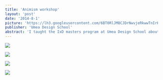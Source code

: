 ```yaml
---
title: 'Animism workshop'
layout: 'post'
date: '2014-8-1'
picture: 'https://lh3.googleusercontent.com/6BT0RlJM8CJDrNwvjeRkwwTnIrHp7SxBQKtANWbGOC1JwLSdUPL1=s603'
publisher: 'Umea Design School'
abstract: 'I taught the IxD masters program at Umea Design School about interactive robotics. We used the concept of Animism as a theme. Here are a few images of the projects they came up with.'
---
```


![](https://lh3.googleusercontent.com/3lduOFCBw89GtXTwS_hE9U2DxLPmMwwKbVbAFzOOCZ8-vAGdsFFx=s603)


![](https://lh3.googleusercontent.com/DYQmS3chhNeoaH90VHZz_Tqk7mXMIzgd1tEvwxg5iiWwla55ISIV=s603)

![](https://lh3.googleusercontent.com/eGbh-malCRPWuoYybvyMRQUm3vfpgthtDQXGiqvqAiiyC2qa8zDQ=s603)

![](https://lh3.googleusercontent.com/LNWI6H07ZFGZ77bowwJY-0V5AKENRBKqddTueKp0a9FG8Z-Uv00r=s603)
